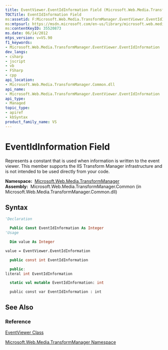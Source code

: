 ```yaml
---
title: EventViewer.EventIdInformation Field (Microsoft.Web.Media.TransformManager)
TOCTitle: EventIdInformation Field
ms:assetid: F:Microsoft.Web.Media.TransformManager.EventViewer.EventIdInformation
ms:mtpsurl: https://msdn.microsoft.com/en-us/library/microsoft.web.media.transformmanager.eventviewer.eventidinformation(v=VS.90)
ms:contentKeyID: 35520873
ms.date: 06/14/2012
mtps_version: v=VS.90
f1_keywords:
- Microsoft.Web.Media.TransformManager.EventViewer.EventIdInformation
dev_langs:
- csharp
- jscript
- vb
- FSharp
- cpp
api_location:
- Microsoft.Web.Media.TransformManager.Common.dll
api_name:
- Microsoft.Web.Media.TransformManager.EventViewer.EventIdInformation
api_type:
- Managed
topic_type:
- apiref
- kbSyntax
product_family_name: VS
---
```


# EventIdInformation Field

Represents a constant that is used when information is written to the event viewer. This member supports the IIS Transform Manager infrastructure and is not intended to be used directly from your code.

**Namespace:**  [Microsoft.Web.Media.TransformManager](microsoft-web-media-transformmanager-namespace.md)  
**Assembly:**  Microsoft.Web.Media.TransformManager.Common (in Microsoft.Web.Media.TransformManager.Common.dll)

## Syntax

```vb
'Declaration

  Public Const EventIdInformation As Integer
'Usage

  Dim value As Integer

value = EventViewer.EventIdInformation
```

```csharp
  public const int EventIdInformation
```

```cpp
  public:
literal int EventIdInformation
```

``` fsharp
  static val mutable EventIdInformation: int
```

```jscript
  public const var EventIdInformation : int
```

## See Also

### Reference

[EventViewer Class](eventviewer-class-microsoft-web-media-transformmanager.md)

[Microsoft.Web.Media.TransformManager Namespace](microsoft-web-media-transformmanager-namespace.md)

